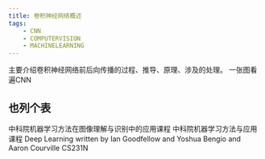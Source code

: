 ```yaml
---
title: 卷积神经网络概述
tags:  	
	- CNN
	- COMPUTERVISION
	- MACHINELEARNING
---
```

主要介绍卷积神经网络前后向传播的过程、推导、原理、涉及的处理。
一张图看遍CNN
<!--more-->



## 也列个表
中科院机器学习方法在图像理解与识别中的应用课程
中科院机器学习方法与应用课程
Deep Learning written by Ian Goodfellow and Yoshua Bengio and Aaron Courville
CS231N

	
